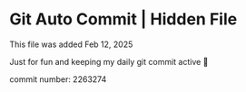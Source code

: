 # Git Auto Commit | Hidden File

This file was added Feb 12, 2025

Just for fun and keeping my daily git commit active 🤪

commit number: 2263274
